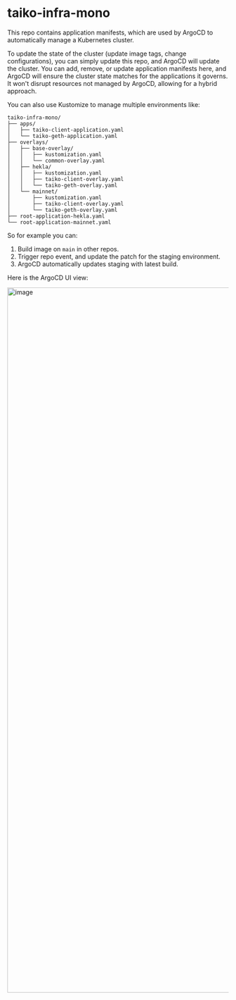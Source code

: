 # taiko-infra-mono

This repo contains application manifests, which are used by ArgoCD to automatically manage a Kubernetes cluster.

To update the state of the cluster (update image tags, change configurations), you can simply update this repo, and ArgoCD will update the cluster. You can add, remove, or update application manifests here, and ArgoCD will ensure the cluster state matches for the applications it governs. It won't disrupt resources not managed by ArgoCD, allowing for a hybrid approach.

You can also use Kustomize to manage multiple environments like:

```
taiko-infra-mono/
├── apps/
│   ├── taiko-client-application.yaml
│   └── taiko-geth-application.yaml
├── overlays/
│   ├── base-overlay/
│   │   ├── kustomization.yaml
│   │   └── common-overlay.yaml
│   ├── hekla/
│   │   ├── kustomization.yaml
│   │   ├── taiko-client-overlay.yaml
│   │   └── taiko-geth-overlay.yaml
│   └── mainnet/
│       ├── kustomization.yaml
│       ├── taiko-client-overlay.yaml
│       └── taiko-geth-overlay.yaml
├── root-application-hekla.yaml
└── root-application-mainnet.yaml
```

So for example you can:

1. Build image on `main` in other repos.
2. Trigger repo event, and update the patch for the staging environment.
3. ArgoCD automatically updates staging with latest build.

Here is the ArgoCD UI view:

<img width="1602" alt="image" src="https://github.com/user-attachments/assets/5ca25bdc-0639-4be2-97b5-9095cee60aaf">
